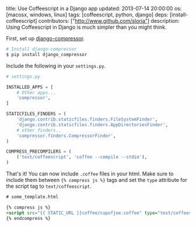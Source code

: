 title: Use Coffeescript in a Django app
updated: 2013-07-14 20:00:00
os: [macosx, windows, linux]
tags: [coffeescript, python, django]
deps: [install-coffeescript]
contributors: ["http://www.github.com/sloria"] 
description: Using Coffeescript in Django is much simpler than you might think.

First, set up [django-compressor][]. 

```bash
# Install django-compressor
$ pip install django_compressor
```

Include the following in your `settings.py`.

```python
# settings.py

INSTALLED_APPS = [
    # Other apps...
    'compressor',
]

STATICFILES_FINDERS = (
    'django.contrib.staticfiles.finders.FileSystemFinder',
    'django.contrib.staticfiles.finders.AppDirectoriesFinder',
    # other finders..
    'compressor.finders.CompressorFinder',
)

COMPRESS_PRECOMPILERS = (
    ('text/coffeescript', 'coffee --compile --stdio'),
)
```

That's it! You can now include `.coffee` files in your html. Make sure to include them between `{% compress js %}` tags and set the `type` attribute for the script tag to `text/coffeescript`. 

```html
# some_template.html

{% compress js %}
<script src="{{ STATIC_URL }}coffee/cupofjoe.coffee" type="text/coffeescript"></script> 
{% endcompress %}
```

[django-compressor]: http://django_compressor.readthedocs.org/en/master/